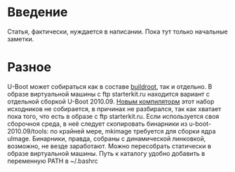 # Введение #

Статья, фактически, нуждается в написании. Пока тут только начальные заметки.

# Разное #

U-Boot может собираться как в составе [buildroot](QtBuildroot.md), так и отдельно. В образе виртуальной машины с ftp starterkit.ru находится вариант с отдельной сборкой U-Boot 2010.09. [Новым компиляторм](CrosstoolNg.md) этот набор исходников не собирается, в причинах не разбирался, так как хватает пока того, что есть в образе с ftp starterkit.ru. Если используется своя сборочноя среда, в неё следует скопировать бинарники из u-boot-2010.09/tools: по крайней мере, mkimage требуется для сборки ядра uImage. Бинарники, правда, собраны с динамической линковкой, возможно, не везде заработают. Можно пересобрать статически в образе виртуальной машины. Путь к каталогу удобно добавить в переменную PATH в ~/.bashrc
